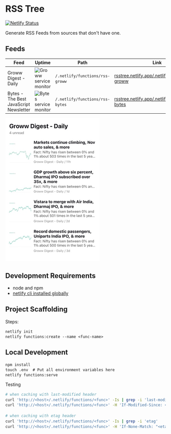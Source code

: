 # RSS Tree

[![Netlify Status](https://api.netlify.com/api/v1/badges/d2b11387-e2b1-4ead-a396-236a44348062/deploy-status)](https://app.netlify.com/sites/rsstree/deploys)

Generate RSS Feeds from sources that don't have one.

## Feeds

| Feed | Uptime | Path | Link |
|------|--------|------|------|
| Groww Digest - Daily                   | ![Groww service monitor](https://img.shields.io/uptimerobot/ratio/m792455816-2d70eea9e9a9a5393a98f04c?label=Groww) | `/.netlify/functions/rss-groww` | [rsstree.netlify.app/.netlify/functions/rss-groww](https://rsstree.netlify.app/.netlify/functions/rss-groww) |
| Bytes - The Best JavaScript Newsletter | ![Bytes service monitor](https://img.shields.io/uptimerobot/ratio/m793759252-df1c9a7779695a96289fcadd?label=Bytes) | `/.netlify/functions/rss-bytes` | [rsstree.netlify.app/.netlify/functions/rss-bytes](https://rsstree.netlify.app/.netlify/functions/rss-bytes) |

![Demo of Groww Digest - Daily](./docs/demo.jpg)

## Development Requirements

- node and npm
- [netlify cli installed globally](https://docs.netlify.com/cli/get-started/)

## Project Scaffolding

Steps:

```
netlify init
netlify functions:create --name <func-name>
```

## Local Development

```
npm install
touch .env  # Put all environment variables here
netlify functions:serve
```

Testing

```bash
# when caching with last-modified header
curl 'http://<host>/.netlify/functions/<func>' -Is | grep -i 'last-modified'
curl 'http://<host>/.netlify/functions/<func>' -H 'If-Modified-Since: <last-modified>' -I

# when caching with etag header
curl 'http://<host>/.netlify/functions/<func>' -Is | grep -i 'etag'
curl 'http://<host>/.netlify/functions/<func>' -H 'If-None-Match: "<etag>"' -I
```
